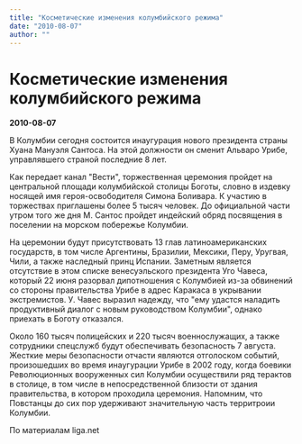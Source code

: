 ```yaml
---
title: "Косметические изменения колумбийского режима"
date: "2010-08-07"
author: ""
---
```


# Косметические изменения колумбийского режима

**2010-08-07** 

В Колумбии сегодня состоится инаугурация нового президента страны Хуана Мануэля Сантоса. На этой должности он сменит Альваро Урибе, управлявшего страной последние 8 лет.

Как передает канал "Вести", торжественная церемония пройдет на центральной площади колумбийской столицы Боготы, словно в издевку носящей имя героя-освободителя Симона Боливара. К участию в торжествах приглашены более 5 тысяч человек. До официальной части утром того же дня М. Сантос пройдет индейский обряд посвящения в поселении на морском побережье Колумбии.

На церемонии будут присутствовать 13 глав латиноамериканских государств, в том числе Аргентины, Бразилии, Мексики, Перу, Уругвая, Чили, а также наследный принц Испании. Заметным является отсутствие в этом списке венесуэльского президента Уго Чавеса, который 22 июня разорвал дипотношения с Колумбией из-за обвинений со стороны правительства Урибе в адрес Каракаса в укрывании экстремистов. У. Чавес выразил надежду, что "ему удастся наладить продуктивный диалог с новым руководством Колумбии", однако приехать в Боготу отказался.

Около 160 тысяч полицейских и 220 тысяч военнослужащих, а также сотрудники спецслужб будут обеспечивать безопасность 7 августа. Жесткие меры безопасности отчасти являются отголоском событий, произошедших во время инаугурации Урибе в 2002 году, когда боевики Революционных вооруженных сил Колумбии осуществили ряд терактов в столице, в том числе в непосредственной близости от здания правительства, в котором проходила церемония. Напомним, что Повстанцы до сих пор удерживают значительную часть территроии Колумбии.

По материалам liga.net